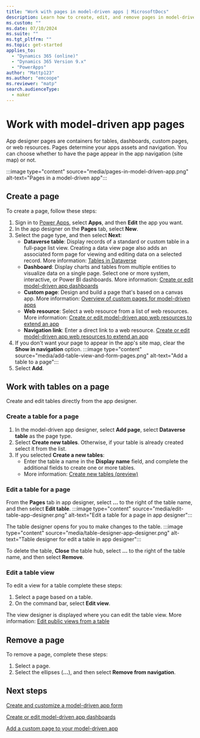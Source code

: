 ```yaml
---
title: "Work with pages in model-driven apps | MicrosoftDocs"
description: Learn how to create, edit, and remove pages in model-driven apps.
ms.custom: ""
ms.date: 07/10/2024
ms.suite: ""
ms.tgt_pltfrm: ""
ms.topic: get-started
applies_to: 
  - "Dynamics 365 (online)"
  - "Dynamics 365 Version 9.x"
  - "PowerApps"
author: "Mattp123"
ms.author: "emcoope"
ms.reviewer: "matp"
search.audienceType: 
  - maker
---
```

# Work with model-driven app pages

App designer pages are containers for tables, dashboards, custom pages, or web resources. Pages determine your apps assets and navigation. You can choose whether to have the page appear in the app navigation (site map) or not.

:::image type="content" source="media/pages-in-model-driven-app.png" alt-text="Pages in a model-driven app":::

## Create a page

To create a page, follow these steps:

1. Sign in to [Power Apps](https://make.powerapps.com/?utm_source=padocs&utm_medium=linkinadoc&utm_campaign=referralsfromdoc), select **Apps**, and then **Edit** the app you want.
1. In the app designer on the **Pages** tab, select **New**.
1. Select the page type, and then select **Next**:  
   - **Dataverse table**: Display records of a standard or custom table in a full-page list view. Creating a data view page also adds an associated form page for viewing and editing data on a selected record. More information: [Tables in Dataverse](../data-platform/entity-overview.md)
   - **Dashboard**: Display charts and tables from multiple entities to visualize data on a single page. Select one or more system, interactive, or Power BI dashboards. More information: [Create or edit model-driven app dashboards](create-edit-dashboards.md)
   - **Custom page**: Design and build a page that's based on a canvas app. More information: [Overview of custom pages for model-driven apps](model-app-page-overview.md)
   - **Web resource**: Select a web resource from a list of web resources. More information: [Create or edit model-driven app web resources to extend an app](create-edit-web-resources.md)
   - **Navigation link**: Enter a direct link to a web resource. [Create or edit model-driven app web resources to extend an app](create-edit-web-resources.md)
1. If you don't want your page to appear in the app's site map, clear the **Show in navigation** option.
  :::image type="content" source="media/add-table-view-and-form-pages.png" alt-text="Add a table to a page":::
1. Select **Add**.

## Work with tables on a page

Create and edit tables directly from the app designer.

### Create a table for a page

1. In the model-driven app designer, select **Add page**, select **Dataverse table** as the page type.
1. Select **Create new tables**. Otherwise, if your table is already created select it from the list.
1. If you selected **Create a new tables**: 
   - Enter the table a name in the **Display name** field, and complete the additional fields to create one or more tables.
   - More information: [Create new tables (preview)](../data-platform/create-edit-entities-portal.md#create-new-tables-preview)

### Edit a table for a page

From the **Pages** tab in app designer, select **...** to the right of the table name, and then select **Edit table**.
:::image type="content" source="media/edit-table-app-designer.png" alt-text="Edit a table for a page in app designer":::

The table designer opens for you to make changes to the table.
:::image type="content" source="media/table-designer-app-designer.png" alt-text="Table designer for edit a table in app designer":::

To delete the table, **Close** the table hub, select **...** to the right of the table name, and then select **Remove**.

### Edit a table view

To edit a view for a table complete these steps:

1. Select a page based on a table.
1. On the command bar, select **Edit view**.

The view designer is displayed where you can edit the table view. More information: [Edit public views from a table](create-or-edit-model-driven-app-view.md#edit-public-views-from-a-table)

## Remove a page

To remove a page, complete these steps:

1. Select a page.
1. Select the ellipses (**...**), and then select **Remove from navigation**.

## Next steps

[Create and customize a model-driven app form](create-and-edit-a-model-driven-form.md)

[Create or edit model-driven app dashboards](create-edit-dashboards.md)

[Add a custom page to your model-driven app](add-page-to-model-app.md)
